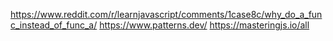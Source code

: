 https://www.reddit.com/r/learnjavascript/comments/1case8c/why_do_a_func_instead_of_func_a/
https://www.patterns.dev/
https://masteringjs.io/all